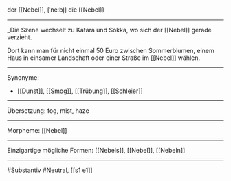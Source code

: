 der [[Nebel]], [ˈneːbl̩]
die [[Nebel]]


---
_Die Szene wechselt zu Katara und Sokka, wo sich der [[Nebel]] gerade verzieht.

Dort kann man für nicht einmal 50 Euro zwischen Sommerblumen, einem Haus in einsamer Landschaft oder einer Straße im [[Nebel]] wählen.


---
Synonyme:
- [[Dunst]], [[Smog]], [[Trübung]], [[Schleier]]

---
Übersetzung: fog, mist, haze

---
Morpheme:
[[Nebel]]

---
Einzigartige mögliche Formen: [[Nebels]], [[Nebel]], [[Nebeln]]

---
#Substantiv #Neutral, [[s1 e1]]